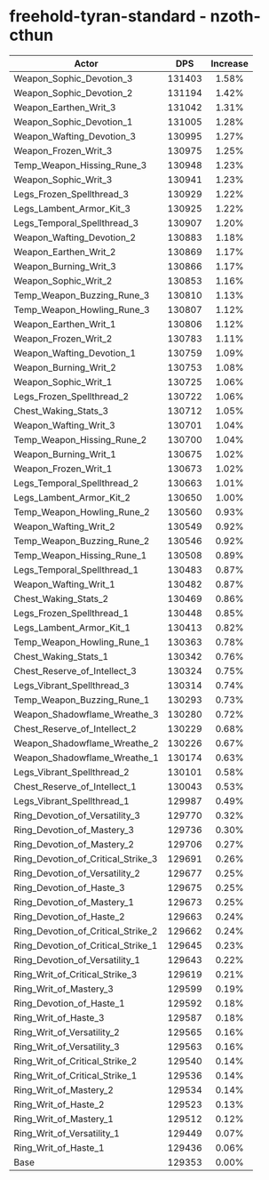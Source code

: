 # freehold-tyran-standard - nzoth-cthun
| Actor | DPS | Increase |
|---|:---:|:---:|
|Weapon_Sophic_Devotion_3|131403|1.58%|
|Weapon_Sophic_Devotion_2|131194|1.42%|
|Weapon_Earthen_Writ_3|131042|1.31%|
|Weapon_Sophic_Devotion_1|131005|1.28%|
|Weapon_Wafting_Devotion_3|130995|1.27%|
|Weapon_Frozen_Writ_3|130975|1.25%|
|Temp_Weapon_Hissing_Rune_3|130948|1.23%|
|Weapon_Sophic_Writ_3|130941|1.23%|
|Legs_Frozen_Spellthread_3|130929|1.22%|
|Legs_Lambent_Armor_Kit_3|130925|1.22%|
|Legs_Temporal_Spellthread_3|130907|1.20%|
|Weapon_Wafting_Devotion_2|130883|1.18%|
|Weapon_Earthen_Writ_2|130869|1.17%|
|Weapon_Burning_Writ_3|130866|1.17%|
|Weapon_Sophic_Writ_2|130853|1.16%|
|Temp_Weapon_Buzzing_Rune_3|130810|1.13%|
|Temp_Weapon_Howling_Rune_3|130807|1.12%|
|Weapon_Earthen_Writ_1|130806|1.12%|
|Weapon_Frozen_Writ_2|130783|1.11%|
|Weapon_Wafting_Devotion_1|130759|1.09%|
|Weapon_Burning_Writ_2|130753|1.08%|
|Weapon_Sophic_Writ_1|130725|1.06%|
|Legs_Frozen_Spellthread_2|130722|1.06%|
|Chest_Waking_Stats_3|130712|1.05%|
|Weapon_Wafting_Writ_3|130701|1.04%|
|Temp_Weapon_Hissing_Rune_2|130700|1.04%|
|Weapon_Burning_Writ_1|130675|1.02%|
|Weapon_Frozen_Writ_1|130673|1.02%|
|Legs_Temporal_Spellthread_2|130663|1.01%|
|Legs_Lambent_Armor_Kit_2|130650|1.00%|
|Temp_Weapon_Howling_Rune_2|130560|0.93%|
|Weapon_Wafting_Writ_2|130549|0.92%|
|Temp_Weapon_Buzzing_Rune_2|130546|0.92%|
|Temp_Weapon_Hissing_Rune_1|130508|0.89%|
|Legs_Temporal_Spellthread_1|130483|0.87%|
|Weapon_Wafting_Writ_1|130482|0.87%|
|Chest_Waking_Stats_2|130469|0.86%|
|Legs_Frozen_Spellthread_1|130448|0.85%|
|Legs_Lambent_Armor_Kit_1|130413|0.82%|
|Temp_Weapon_Howling_Rune_1|130363|0.78%|
|Chest_Waking_Stats_1|130342|0.76%|
|Chest_Reserve_of_Intellect_3|130324|0.75%|
|Legs_Vibrant_Spellthread_3|130314|0.74%|
|Temp_Weapon_Buzzing_Rune_1|130293|0.73%|
|Weapon_Shadowflame_Wreathe_3|130280|0.72%|
|Chest_Reserve_of_Intellect_2|130229|0.68%|
|Weapon_Shadowflame_Wreathe_2|130226|0.67%|
|Weapon_Shadowflame_Wreathe_1|130174|0.63%|
|Legs_Vibrant_Spellthread_2|130101|0.58%|
|Chest_Reserve_of_Intellect_1|130043|0.53%|
|Legs_Vibrant_Spellthread_1|129987|0.49%|
|Ring_Devotion_of_Versatility_3|129770|0.32%|
|Ring_Devotion_of_Mastery_3|129736|0.30%|
|Ring_Devotion_of_Mastery_2|129706|0.27%|
|Ring_Devotion_of_Critical_Strike_3|129691|0.26%|
|Ring_Devotion_of_Versatility_2|129677|0.25%|
|Ring_Devotion_of_Haste_3|129675|0.25%|
|Ring_Devotion_of_Mastery_1|129673|0.25%|
|Ring_Devotion_of_Haste_2|129663|0.24%|
|Ring_Devotion_of_Critical_Strike_2|129662|0.24%|
|Ring_Devotion_of_Critical_Strike_1|129645|0.23%|
|Ring_Devotion_of_Versatility_1|129643|0.22%|
|Ring_Writ_of_Critical_Strike_3|129619|0.21%|
|Ring_Writ_of_Mastery_3|129599|0.19%|
|Ring_Devotion_of_Haste_1|129592|0.18%|
|Ring_Writ_of_Haste_3|129587|0.18%|
|Ring_Writ_of_Versatility_2|129565|0.16%|
|Ring_Writ_of_Versatility_3|129563|0.16%|
|Ring_Writ_of_Critical_Strike_2|129540|0.14%|
|Ring_Writ_of_Critical_Strike_1|129536|0.14%|
|Ring_Writ_of_Mastery_2|129534|0.14%|
|Ring_Writ_of_Haste_2|129523|0.13%|
|Ring_Writ_of_Mastery_1|129512|0.12%|
|Ring_Writ_of_Versatility_1|129449|0.07%|
|Ring_Writ_of_Haste_1|129436|0.06%|
|Base|129353|0.00%|
